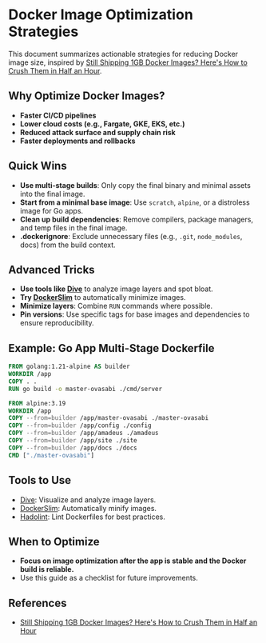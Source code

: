 # Docker Image Optimization Strategies

This document summarizes actionable strategies for reducing Docker image size, inspired by
[Still Shipping 1GB Docker Images? Here's How to Crush Them in Half an Hour](https://medium.com/devlink-tips/still-shipping-1gb-docker-images-heres-how-to-crush-them-in-half-an-hour-e04350ab91f3).

## Why Optimize Docker Images?

- **Faster CI/CD pipelines**
- **Lower cloud costs (e.g., Fargate, GKE, EKS, etc.)**
- **Reduced attack surface and supply chain risk**
- **Faster deployments and rollbacks**

## Quick Wins

- **Use multi-stage builds**: Only copy the final binary and minimal assets into the final image.
- **Start from a minimal base image**: Use `scratch`, `alpine`, or a distroless image for Go apps.
- **Clean up build dependencies**: Remove compilers, package managers, and temp files in the final
  image.
- **.dockerignore**: Exclude unnecessary files (e.g., `.git`, `node_modules`, docs) from the build
  context.

## Advanced Tricks

- **Use tools like [Dive](https://github.com/wagoodman/dive)** to analyze image layers and spot
  bloat.
- **Try [DockerSlim](https://dockersl.im/)** to automatically minimize images.
- **Minimize layers**: Combine `RUN` commands where possible.
- **Pin versions**: Use specific tags for base images and dependencies to ensure reproducibility.

## Example: Go App Multi-Stage Dockerfile

```dockerfile
FROM golang:1.21-alpine AS builder
WORKDIR /app
COPY . .
RUN go build -o master-ovasabi ./cmd/server

FROM alpine:3.19
WORKDIR /app
COPY --from=builder /app/master-ovasabi ./master-ovasabi
COPY --from=builder /app/config ./config
COPY --from=builder /app/amadeus ./amadeus
COPY --from=builder /app/site ./site
COPY --from=builder /app/docs ./docs
CMD ["./master-ovasabi"]
```

## Tools to Use

- [Dive](https://github.com/wagoodman/dive): Visualize and analyze image layers.
- [DockerSlim](https://dockersl.im/): Automatically minify images.
- [Hadolint](https://github.com/hadolint/hadolint): Lint Dockerfiles for best practices.

## When to Optimize

- **Focus on image optimization after the app is stable and the Docker build is reliable.**
- Use this guide as a checklist for future improvements.

## References

- [Still Shipping 1GB Docker Images? Here's How to Crush Them in Half an Hour](https://medium.com/devlink-tips/still-shipping-1gb-docker-images-heres-how-to-crush-them-in-half-an-hour-e04350ab91f3)
